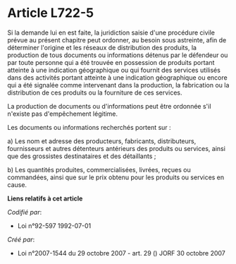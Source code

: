 # Article L722-5

Si la demande lui en est faite, la juridiction saisie d'une procédure civile prévue au présent chapitre peut ordonner, au
besoin sous astreinte, afin de déterminer l'origine et les réseaux de distribution des produits, la production de tous
documents ou informations détenus par le défendeur ou par toute personne qui a été trouvée en possession de produits portant
atteinte à une indication géographique ou qui fournit des services utilisés dans des activités portant atteinte à une
indication géographique ou encore qui a été signalée comme intervenant dans la production, la fabrication ou la distribution
de ces produits ou la fourniture de ces services.

La production de documents ou d'informations peut être ordonnée s'il n'existe pas d'empêchement légitime.

Les documents ou informations recherchés portent sur :

a) Les nom et adresse des producteurs, fabricants, distributeurs, fournisseurs et autres détenteurs antérieurs des produits
ou services, ainsi que des grossistes destinataires et des détaillants ;

b) Les quantités produites, commercialisées, livrées, reçues ou commandées, ainsi que sur le prix obtenu pour les produits ou
services en cause.

**Liens relatifs à cet article**

_Codifié par_:

  - Loi n°92-597 1992-07-01

_Créé par_:

  - Loi n°2007-1544 du 29 octobre 2007 - art. 29 () JORF 30 octobre 2007
